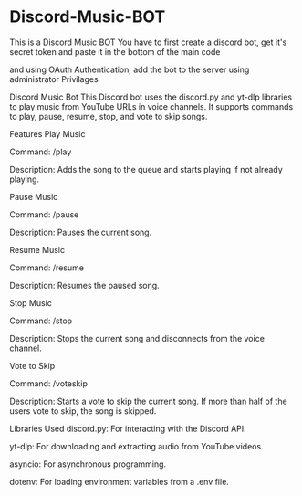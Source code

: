 # Discord-Music-BOT
This is a Discord Music BOT 
You have to first create a discord bot, get it's secret token and paste it in the bottom of the main code

and using OAuth Authentication, add the bot to the server using administrator Privilages

Discord Music Bot
This Discord bot uses the discord.py and yt-dlp libraries to play music from YouTube URLs in voice channels. It supports commands to play, pause, resume, stop, and vote to skip songs.

Features
Play Music

Command: /play <YouTube URL>

Description: Adds the song to the queue and starts playing if not already playing.

Pause Music

Command: /pause

Description: Pauses the current song.

Resume Music

Command: /resume

Description: Resumes the paused song.

Stop Music

Command: /stop

Description: Stops the current song and disconnects from the voice channel.

Vote to Skip

Command: /voteskip

Description: Starts a vote to skip the current song. If more than half of the users vote to skip, the song is skipped.


Libraries Used
discord.py: For interacting with the Discord API.

yt-dlp: For downloading and extracting audio from YouTube videos.

asyncio: For asynchronous programming.

dotenv: For loading environment variables from a .env file.
